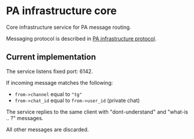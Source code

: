 # PA infrastructure core

Core infrastructure service for PA message routing.

Messaging protocol is described in [PA infrastructure protocol].

## Current implementation

The service listens fixed port: 6142.

If incoming message matches the following:

- `from->channel` equal to `"tg"`
- `from->chat_id` equal to `from->user_id` (private chat)

The service replies to the same client with "dont-understand" and
"what-is .. ?" messages.

All other messages are discarded.

[PA infrastructure protocol]: https://gitlab.com/personal-assistant-bot/infrastructure/protocol
